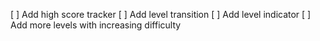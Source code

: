 [ ] Add high score tracker
[ ] Add level transition
[ ] Add level indicator
[ ] Add more levels with increasing difficulty